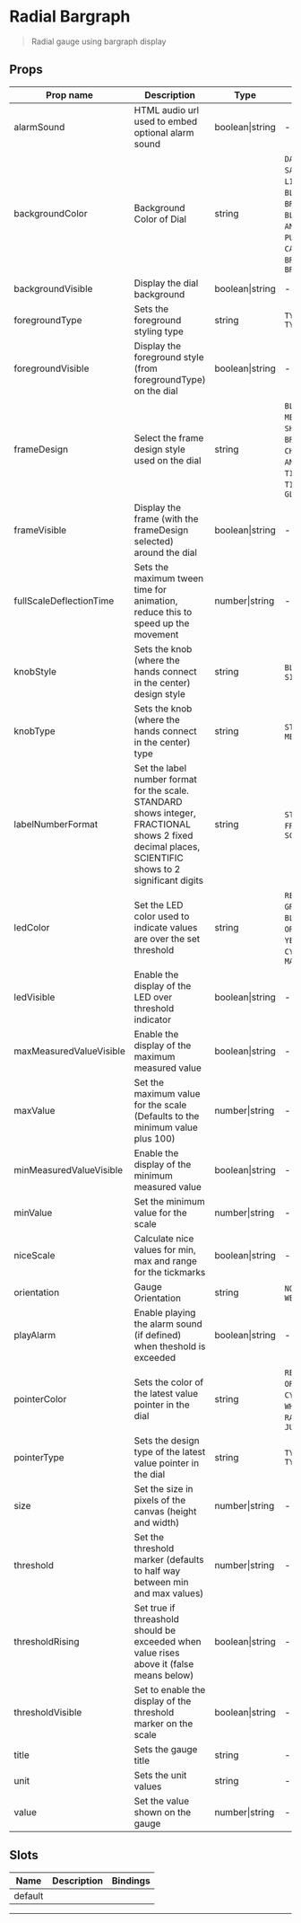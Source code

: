 # Radial Bargraph

> Radial gauge using bargraph display

## Props

| Prop name               | Description                                                                                                                                                   | Type            | Values                                                                                                                                                                                                           | Default         |
| ----------------------- | ------------------------------------------------------------------------------------------------------------------------------------------------------------- | --------------- | ---------------------------------------------------------------------------------------------------------------------------------------------------------------------------------------------------------------- | --------------- |
| alarmSound              | HTML audio url used to embed optional alarm sound                                                                                                             | boolean\|string | -                                                                                                                                                                                                                | undefined       |
| backgroundColor         | Background Color of Dial                                                                                                                                      | string          | `DARK_GRAY`, `SATIN_GRAY`, `LIGHT_GRAY`, `WHITE`, `BLACK`, `BEIGE`, `BROWN`, `RED`, `GREEN`, `BLUE`, `TURNED`, `ANTHRACITE`, `MUD`, `PUNCHED_SHEET`, `CARBON`, `STAINLESS`, `BRUSHED_METAL`, `BRUSHED_STAINLESS` | "DARK_GRAY"     |
| backgroundVisible       | Display the dial background                                                                                                                                   | boolean\|string | -                                                                                                                                                                                                                | true            |
| foregroundType          | Sets the foreground styling type                                                                                                                              | string          | `TYPE1 through TYPE5`                                                                                                                                                                                            | "TYPE1"         |
| foregroundVisible       | Display the foreground style (from foregroundType) on the dial                                                                                                | boolean\|string | -                                                                                                                                                                                                                | true            |
| frameDesign             | Select the frame design style used on the dial                                                                                                                | string          | `BLACK_METAL`, `METAL`, `SHINY_METAL`, `BRASS`, `STEEL`, `CHROME`, `GOLD`, `ANTHRACITE`, `TILTED_GRAY`, `TILTED_BLACK`, `GLOSSY_METAL`                                                                           | "METAL"         |
| frameVisible            | Display the frame (with the frameDesign selected) around the dial                                                                                             | boolean\|string | -                                                                                                                                                                                                                | true            |
| fullScaleDeflectionTime | Sets the maximum tween time for animation, reduce this to speed up the movement                                                                               | number\|string  | -                                                                                                                                                                                                                | 2.5             |
| knobStyle               | Sets the knob (where the hands connect in the center) design style                                                                                            | string          | `BLACK`, `BRASS`, `SILVER`                                                                                                                                                                                       | "SILVER"        |
| knobType                | Sets the knob (where the hands connect in the center) type                                                                                                    | string          | `STANDARD_KNOB`, `METAL_KNOB`                                                                                                                                                                                    | "STANDARD_KNOB" |
| labelNumberFormat       | Set the label number format for the scale.<br>STANDARD shows integer,<br>FRACTIONAL shows 2 fixed decimal places,<br>SCIENTIFIC shows to 2 significant digits | string          | `STANDARD`, `FRACTIONAL`, `SCIENTIFIC`                                                                                                                                                                           | "STANDARD"      |
| ledColor                | Set the LED color used to indicate values are over the set threshold                                                                                          | string          | `RED_LED`, `GREEN_LED`, `BLUE_LED`, `ORANGE_LED`, `YELLOW_LED`, `CYAN_LED`, `MAGENTA_LED`                                                                                                                        | "RED_LED"       |
| ledVisible              | Enable the display of the LED over threshold indicator                                                                                                        | boolean\|string | -                                                                                                                                                                                                                | true            |
| maxMeasuredValueVisible | Enable the display of the maximum measured value                                                                                                              | boolean\|string | -                                                                                                                                                                                                                | false           |
| maxValue                | Set the maximum value for the scale (Defaults to the minimum value plus 100)                                                                                  | number\|string  | -                                                                                                                                                                                                                | undefined       |
| minMeasuredValueVisible | Enable the display of the minimum measured value                                                                                                              | boolean\|string | -                                                                                                                                                                                                                | undefined       |
| minValue                | Set the minimum value for the scale                                                                                                                           | number\|string  | -                                                                                                                                                                                                                | 0               |
| niceScale               | Calculate nice values for min, max and range for the tickmarks                                                                                                | boolean\|string | -                                                                                                                                                                                                                | true            |
| orientation             | Gauge Orientation                                                                                                                                             | string          | `NORTH`, `SOUTH`, `EAST`, `WEST`                                                                                                                                                                                 | "NORTH"         |
| playAlarm               | Enable playing the alarm sound (if defined) when theshold is exceeded                                                                                         | boolean\|string | -                                                                                                                                                                                                                | undefined       |
| pointerColor            | Sets the color of the latest value pointer in the dial                                                                                                        | string          | `RED`, `GREEN`, `BLUE`, `ORANGE`, `YELLOW`, `CYAN`, `MAGENTA`, `WHITE`, `GRAY`, `BLACK`, `RAITH`, `GREEN_LCD`, `JUG_GREEN`                                                                                       | "RED"           |
| pointerType             | Sets the design type of the latest value pointer in the dial                                                                                                  | string          | `TYPE1 through TYPE16`                                                                                                                                                                                           | "TYPE1"         |
| size                    | Set the size in pixels of the canvas (height and width)                                                                                                       | number\|string  | -                                                                                                                                                                                                                | undefined       |
| threshold               | Set the threshold marker (defaults to half way between min and max values)                                                                                    | number\|string  | -                                                                                                                                                                                                                | undefined       |
| thresholdRising         | Set true if threashold should be exceeded when value rises above it (false means below)                                                                       | boolean\|string | -                                                                                                                                                                                                                | undefined       |
| thresholdVisible        | Set to enable the display of the threshold marker on the scale                                                                                                | boolean\|string | -                                                                                                                                                                                                                | undefined       |
| title                   | Sets the gauge title                                                                                                                                          | string          | -                                                                                                                                                                                                                | undefined       |
| unit                    | Sets the unit values                                                                                                                                          | string          | -                                                                                                                                                                                                                | undefined       |
| value                   | Set the value shown on the gauge                                                                                                                              | number\|string  | -                                                                                                                                                                                                                |                 |

## Slots

| Name    | Description | Bindings |
| ------- | ----------- | -------- |
| default |             |          |

---
